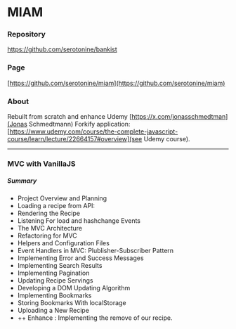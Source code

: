 # MIAM
### Repository
[https://github.com/serotonine/bankist ](https://github.com/serotonine/bankist)

### Page
[https://github.com/serotonine/miam](https://github.com/serotonine/miam)

### About
Rebuilt from scratch and enhance Udemy [https://x.com/jonasschmedtman](Jonas Schmedtmann) Forkify application: [https://www.udemy.com/course/the-complete-javascript-course/learn/lecture/22664157#overview](see Udemy course).

***

### MVC with VanillaJS 
##### Summary
- Project Overview and Planning
- Loading a recipe from API:
- Rendering the Recipe
- Listening For load and hashchange Events
- The MVC Architecture
- Refactoring for MVC
- Helpers and Configuration Files
- Event Handlers in MVC: Plublisher-Subscriber Pattern
- Implementing Error and Success Messages
- Implementing Search Results
- Implementing Pagination
- Updating Recipe Servings
- Developing a DOM Updating Algorithm
- Implementing Bookmarks
- Storing Bookmarks With localStorage
- Uploading a New Recipe
- ++ Enhance : Implementing the remove of our recipe. 
